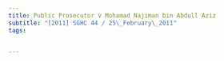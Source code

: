 ```yaml
---
title: Public Prosecutor v Mohamad Najiman bin Abdull Aziz 
subtitle: "[2011] SGHC 44 / 25\_February\_2011"
tags:


---
```


